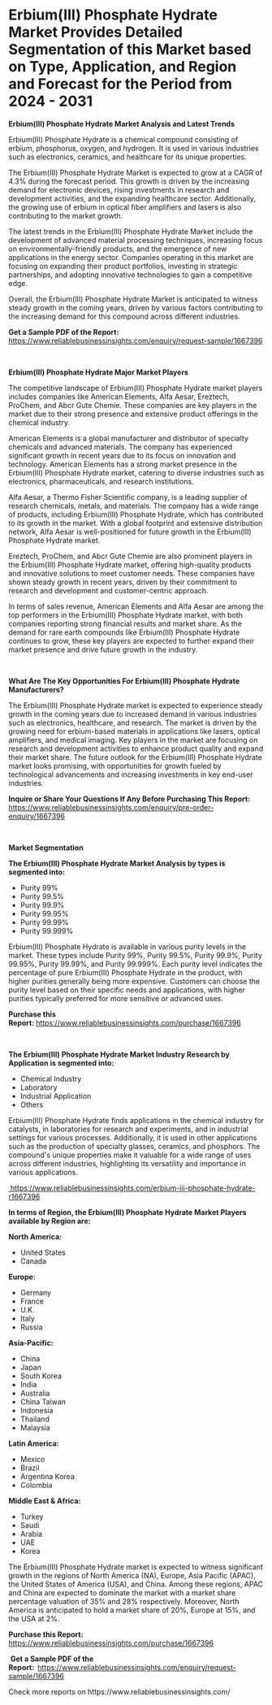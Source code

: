 <p><h1>Erbium(III) Phosphate Hydrate Market Provides Detailed Segmentation of this Market based on Type, Application, and Region and Forecast for the Period from 2024 - 2031</h1></p><p><strong>Erbium(III) Phosphate Hydrate Market Analysis and Latest Trends</strong></p>
<p><p>Erbium(III) Phosphate Hydrate is a chemical compound consisting of erbium, phosphorus, oxygen, and hydrogen. It is used in various industries such as electronics, ceramics, and healthcare for its unique properties.</p><p>The Erbium(III) Phosphate Hydrate Market is expected to grow at a CAGR of 4.3% during the forecast period. This growth is driven by the increasing demand for electronic devices, rising investments in research and development activities, and the expanding healthcare sector. Additionally, the growing use of erbium in optical fiber amplifiers and lasers is also contributing to the market growth.</p><p>The latest trends in the Erbium(III) Phosphate Hydrate Market include the development of advanced material processing techniques, increasing focus on environmentally-friendly products, and the emergence of new applications in the energy sector. Companies operating in this market are focusing on expanding their product portfolios, investing in strategic partnerships, and adopting innovative technologies to gain a competitive edge.</p><p>Overall, the Erbium(III) Phosphate Hydrate Market is anticipated to witness steady growth in the coming years, driven by various factors contributing to the increasing demand for this compound across different industries.</p></p>
<p><strong>Get a Sample PDF of the Report:&nbsp;</strong> <a href="https://www.reliablebusinessinsights.com/enquiry/request-sample/1667396">https://www.reliablebusinessinsights.com/enquiry/request-sample/1667396</a></p>
<p>&nbsp;</p>
<p><strong>Erbium(III) Phosphate Hydrate Major Market Players</strong></p>
<p><p>The competitive landscape of Erbium(III) Phosphate Hydrate market players includes companies like American Elements, Alfa Aesar, Ereztech, ProChem, and Abcr Gute Chemie. These companies are key players in the market due to their strong presence and extensive product offerings in the chemical industry.</p><p>American Elements is a global manufacturer and distributor of specialty chemicals and advanced materials. The company has experienced significant growth in recent years due to its focus on innovation and technology. American Elements has a strong market presence in the Erbium(III) Phosphate Hydrate market, catering to diverse industries such as electronics, pharmaceuticals, and research institutions.</p><p>Alfa Aesar, a Thermo Fisher Scientific company, is a leading supplier of research chemicals, metals, and materials. The company has a wide range of products, including Erbium(III) Phosphate Hydrate, which has contributed to its growth in the market. With a global footprint and extensive distribution network, Alfa Aesar is well-positioned for future growth in the Erbium(III) Phosphate Hydrate market.</p><p>Ereztech, ProChem, and Abcr Gute Chemie are also prominent players in the Erbium(III) Phosphate Hydrate market, offering high-quality products and innovative solutions to meet customer needs. These companies have shown steady growth in recent years, driven by their commitment to research and development and customer-centric approach.</p><p>In terms of sales revenue, American Elements and Alfa Aesar are among the top performers in the Erbium(III) Phosphate Hydrate market, with both companies reporting strong financial results and market share. As the demand for rare earth compounds like Erbium(III) Phosphate Hydrate continues to grow, these key players are expected to further expand their market presence and drive future growth in the industry.</p></p>
<p>&nbsp;</p>
<p><strong>What Are The Key Opportunities For Erbium(III) Phosphate Hydrate Manufacturers?</strong></p>
<p><p>The Erbium(III) Phosphate Hydrate market is expected to experience steady growth in the coming years due to increased demand in various industries such as electronics, healthcare, and research. The market is driven by the growing need for erbium-based materials in applications like lasers, optical amplifiers, and medical imaging. Key players in the market are focusing on research and development activities to enhance product quality and expand their market share. The future outlook for the Erbium(III) Phosphate Hydrate market looks promising, with opportunities for growth fueled by technological advancements and increasing investments in key end-user industries.</p></p>
<p><strong>Inquire or Share Your Questions If Any Before Purchasing This Report:</strong> <a href="https://www.reliablebusinessinsights.com/enquiry/pre-order-enquiry/1667396">https://www.reliablebusinessinsights.com/enquiry/pre-order-enquiry/1667396</a></p>
<p>&nbsp;</p>
<p><strong>Market Segmentation</strong></p>
<p><strong>The Erbium(III) Phosphate Hydrate Market Analysis by types is segmented into:</strong></p>
<p><ul><li>Purity 99%</li><li>Purity 99.5%</li><li>Purity 99.9%</li><li>Purity 99.95%</li><li>Purity 99.99%</li><li>Purity 99.999%</li></ul></p>
<p><p>Erbium(III) Phosphate Hydrate is available in various purity levels in the market. These types include Purity 99%, Purity 99.5%, Purity 99.9%, Purity 99.95%, Purity 99.99%, and Purity 99.999%. Each purity level indicates the percentage of pure Erbium(III) Phosphate Hydrate in the product, with higher purities generally being more expensive. Customers can choose the purity level based on their specific needs and applications, with higher purities typically preferred for more sensitive or advanced uses.</p></p>
<p><strong>Purchase this Report:&nbsp;</strong><a href="https://www.reliablebusinessinsights.com/purchase/1667396">https://www.reliablebusinessinsights.com/purchase/1667396</a></p>
<p>&nbsp;</p>
<p><strong>The Erbium(III) Phosphate Hydrate Market Industry Research by Application is segmented into:</strong></p>
<p><ul><li>Chemical Industry</li><li>Laboratory</li><li>Industrial Application</li><li>Others</li></ul></p>
<p><p>Erbium(III) Phosphate Hydrate finds applications in the chemical industry for catalysts, in laboratories for research and experiments, and in industrial settings for various processes. Additionally, it is used in other applications such as the production of specialty glasses, ceramics, and phosphors. The compound's unique properties make it valuable for a wide range of uses across different industries, highlighting its versatility and importance in various applications.</p></p>
<p><a href="https://www.reliablebusinessinsights.com/erbium-iii-phosphate-hydrate-r1667396">&nbsp;https://www.reliablebusinessinsights.com/erbium-iii-phosphate-hydrate-r1667396</a></p>
<p><strong>In terms of Region, the Erbium(III) Phosphate Hydrate Market Players available by Region are:</strong></p>
<p>
    <p> <strong> North America: </strong>
        <ul>
            <li>United States</li>
            <li>Canada</li>
        </ul>
        </p> 
    <p> <strong> Europe: </strong>
        <ul>
            <li>Germany</li>
            <li>France</li>
            <li>U.K.</li>
            <li>Italy</li>
            <li>Russia</li>
        </ul>
        </p> 
    <p> <strong> Asia-Pacific: </strong>
        <ul>
            <li>China</li>
            <li>Japan</li>
            <li>South Korea</li>
            <li>India</li>
            <li>Australia</li>
            <li>China Taiwan</li>
            <li>Indonesia</li>
            <li>Thailand</li>
            <li>Malaysia</li>
        </ul>
        </p> 
    <p> <strong> Latin America: </strong>
        <ul>
            <li>Mexico</li>
            <li>Brazil</li>
            <li>Argentina Korea</li>
            <li>Colombia</li>
        </ul>
        </p> 
    <p> <strong> Middle East & Africa: </strong>
        <ul>
            <li>Turkey</li>
            <li>Saudi</li>
            <li>Arabia</li>
            <li>UAE</li>
            <li>Korea</li>
        </ul>
    </p>
    </p>
<p><p>The Erbium(III) Phosphate Hydrate market is expected to witness significant growth in the regions of North America (NA), Europe, Asia Pacific (APAC), the United States of America (USA), and China. Among these regions, APAC and China are expected to dominate the market with a market share percentage valuation of 35% and 28% respectively. Moreover, North America is anticipated to hold a market share of 20%, Europe at 15%, and the USA at 2%.</p></p>
<p><strong>Purchase this Report: </strong><a href="https://www.reliablebusinessinsights.com/purchase/1667396">https://www.reliablebusinessinsights.com/purchase/1667396</a></p>
<p>&nbsp;<strong>Get a Sample PDF of the Report:&nbsp;&nbsp;</strong><a href="https://www.reliablebusinessinsights.com/enquiry/request-sample/1667396">https://www.reliablebusinessinsights.com/enquiry/request-sample/1667396</a></p>
<p><strong></strong></p>
<p>Check more reports on https://www.reliablebusinessinsights.com/</p>